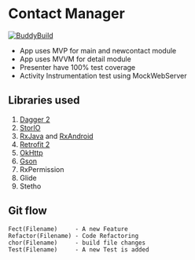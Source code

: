 # Contact Manager

[![BuddyBuild](https://dashboard.buddybuild.com/api/statusImage?appID=58bcff8aac6d2a0100294f4d&branch=master&build=latest)](https://dashboard.buddybuild.com/apps/58bcff8aac6d2a0100294f4d/build/latest?branch=master)

* App uses MVP for main and newcontact module
* App uses MVVM for detail module
* Presenter have 100% test coverage
* Activity Instrumentation test using MockWebServer



## Libraries used

1.  [Dagger 2](http://google.github.io/dagger/)
2.  [StorIO](https://github.com/pushtorefresh/storio)
3.  [RxJava](https://github.com/ReactiveX/RxJava) and [RxAndroid](https://github.com/ReactiveX/RxAndroid)
4.  [Retrofit 2](https://square.github.io/retrofit/)
5.  [OkHttp](http://square.github.io/okhttp/)
6.  [Gson](https://github.com/google/gson)
7.  RxPermission
8.  Glide
9.  Stetho

## Git flow

```
Fect(Filename)     - A new Feature
Refactor(Filename) - Code Refactoring
chor(Filename)     - build file changes
Test(Filename)     - A new Test is added
```


